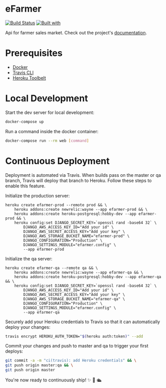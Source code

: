 # eFarmer

[![Build Status](https://travis-ci.org/oskarsakol/eFarmer.svg?branch=master)](https://travis-ci.org/oskarsakol/eFarmer)
[![Built with](https://img.shields.io/badge/Built_with-Cookiecutter_Django_Rest-F7B633.svg)](https://github.com/agconti/cookiecutter-django-rest)

Api for farmer sales market. Check out the project's [documentation](http://oskarsakol.github.io/eFarmer/).

# Prerequisites

- [Docker](https://docs.docker.com/docker-for-mac/install/)  
- [Travis CLI](http://blog.travis-ci.com/2013-01-14-new-client/)
- [Heroku Toolbelt](https://toolbelt.heroku.com/)

# Local Development

Start the dev server for local development:
```bash
docker-compose up
```

Run a command inside the docker container:

```bash
docker-compose run --rm web [command]
```

# Continuous Deployment

Deployment is automated via Travis. When builds pass on the master or qa branch, Travis will deploy that branch to Heroku. Follow these steps to enable this feature.

Initialize the production server:

```
heroku create efarmer-prod --remote prod && \
    heroku addons:create newrelic:wayne --app efarmer-prod && \
    heroku addons:create heroku-postgresql:hobby-dev --app efarmer-prod && \
    heroku config:set DJANGO_SECRET_KEY=`openssl rand -base64 32` \
        DJANGO_AWS_ACCESS_KEY_ID="Add your id" \
        DJANGO_AWS_SECRET_ACCESS_KEY="Add your key" \
        DJANGO_AWS_STORAGE_BUCKET_NAME="efarmer-prod" \
        DJANGO_CONFIGURATION="Production" \
        DJANGO_SETTINGS_MODULE="efarmer.config" \
        --app efarmer-prod
```

Initialize the qa server:

```
heroku create efarmer-qa --remote qa && \
    heroku addons:create newrelic:wayne --app efarmer-qa && \
    heroku addons:create heroku-postgresql:hobby-dev --app efarmer-qa && \
    heroku config:set DJANGO_SECRET_KEY=`openssl rand -base64 32` \
        DJANGO_AWS_ACCESS_KEY_ID="Add your id" \
        DJANGO_AWS_SECRET_ACCESS_KEY="Add your key" \
        DJANGO_AWS_STORAGE_BUCKET_NAME="efarmer-qa" \
        DJANGO_CONFIGURATION="Production" \
        DJANGO_SETTINGS_MODULE="efarmer.config" \
        --app efarmer-qa
```

Securely add your Heroku credentials to Travis so that it can automatically deploy your changes:

```bash
travis encrypt HEROKU_AUTH_TOKEN="$(heroku auth:token)" --add
```

Commit your changes and push to master and qa to trigger your first deploys:

```bash
git commit -a -m "ci(travis): add Heroku credentials" && \
git push origin master:qa && \
git push origin master
```

You're now ready to continuously ship! ✨ 💅 🛳
